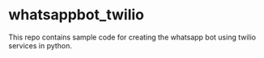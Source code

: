 # whatsappbot_twilio
This repo contains sample code for creating the whatsapp bot using twilio services in python.
